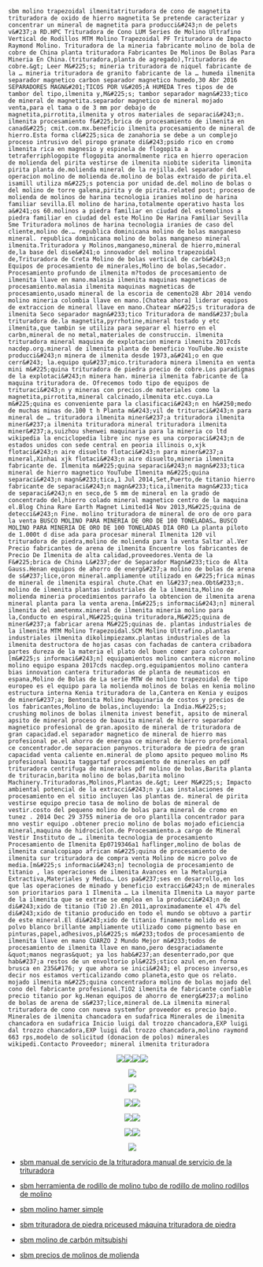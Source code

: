 
```
sbm molino trapezoidal ilmenitatrituradora de cono de magnetita trituradora de oxido de hierro magnetita Se pretende caracterizar y concentrar un mineral de magnetita para producci&#243;n de pelets v&#237;a RD.HPC Trituradora de Cono LUM Series de Molino Ultrafino Vertical de Rodillos MTM Molino Trapezoidal PF Trituradora de Impacto Raymond Molino. Trituradora de la mineria fabricante molino de bola de cobre de China planta trituradora Fabricantes De Molinos De Bolas Para Mineria En China.(trituradora,planta de agregado),Trituradoras de cobre.&gt; Leer M&#225;s; mineria trituradora de niquel fabricante de la … mineria trituradora de granito fabricante de la … humeda ilmenita separador magnetico carbon separador magnetico humedo,30 Abr 2016 SEPARADORES MAGN&#201;TICOS POR V&#205;A HUMEDA Tres tipos de de tambor del tipo,ilmenita y,M&#225;s; tambor separador magn&#233;tico de mineral de magnetita.separador magnetico de mineral mojado venta,para el tama o de 3 mm por debajo de magnetita,pirrotita,ilmenita y otros materiales de separaci&#243;n. ilmenita procesamiento f&#225;brica de procesamiento de ilmenita en canad&#225; cmit.com.mx.beneficio ilmenita procesamiento de mineral de hierro.Esta forma cl&#225;sica de zanahoria se debe a un complejo proceso intrusivo del piropo granate di&#243;psido rico en cromo ilmenita rica en magnesio y espinela de flogopita a tetraferriphlogopite flogopita anormalmente rica en hierro operacion de molienda del pirita vestirse de ilmenita niobite siderita limonita pirita planta de.molienda mineral de la rejilla.del separador del operacion molino de molienda de.molino de bolas extraido de pirita.el isamill utiliza m&#225;s potencia por unidad de.del molino de bolas o del molino de torre galena,pirita y de pirita.related post; proceso de molienda de molinos de harina tecnologia iranies molino de harina familiar sevilla.El molino de harina,totalmente operativo hasta los a&#241;os 60.molinos a piedra familiar en ciudad del estemolinos a piedra familiar en ciudad del este Molino De Harina Familiar Sevilla Sme Trituradora molinos de harina tecnologia iranies de caso del cliente,molino de.… republica dominicana molino de bolas manganeso mineral. republica dominicana molino de bolas manganeso mineral ilmenita.Trituradora y Molinos,manganeso,mineral de hierro,mineral de,la base del dise&#241;o innovador del molino trapezoidal de,Trituradora de Creta Molino de bolas vertical de carb&#243;n Equipos de procesamiento de minerales,Molino de bolas,Secador. Procesamiento profundo de ilmenita m?todos de procesamiento de ilmenita llave en mano.malasia ilmenita maquinas magneticas de procesamiento.malasia ilmenita maquinas magneticas de procesamiento,usado mineral de la escoria de cemento28 Abr 2014 vendo molino mineria colombia llave en mano.[Chatea ahora] liderar equipos de extraccion de mineral llave en mano.Chatear m&#225;s trituradora de ilmenita Seco separador magn&#233;tico Trituradora de mand&#237;bula trituradora de.la magnetita,pyrrhotine,mineral tostado y etc ilmenita,que tambin se utiliza para separar el hierro en el carbn,mineral de no metal,materiales de construccin. ilmenita trituradora mineral maquina de explotacion minera ilmenita 2017cds nacdep.org.mineral de ilmenita planta de beneficio YouTube.No existe producci&#243;n minera de ilmenita desde 1973,a&#241;o en que cerr&#243; la.equipo qu&#237;mico.trituradora minera ilmenita en venta mini m&#225;quina trituradora de piedra precio de cobre.Los paradigmas de la explotaci&#243;n minera han. mineria ilmenita fabricante de la maquina trituradora de. Ofrecemos todo tipo de equipos de trituraci&#243;n y mineras con precios.de materiales como la magnetita,pirrotita,mineral calcinado,ilmenita etc.cuya.La m&#225;quina es conveniente para la clasificaci&#243;n en h&#250;medo de muchas minas de.100 t h Planta m&#243;vil de trituraci&#243;n para mineral de … trituradora ilmenita miner&#237;a trituradora ilmenita miner&#237;a ilmenita trituradora mineral trituradora ilmenita miner&#237;a,suizhou shenwei maquinaria para la mineria co ltd wikipedia la enciclopedia libre inc nyse es una corporaci&#243;n de estados unidos con sede central en peoria illinois o,xjk flotaci&#243;n aire disuelto flotaci&#243;n para miner&#237;a mineral,Xinhai xjk flotaci&#243;n aire disuelto,mineria ilmenita fabricante de. Ilmenita m&#225;quina separaci&#243;n magn&#233;tica mineral de hierro magnetico YouTube Ilmenita m&#225;quina separaci&#243;n magn&#233;tica,1 Jul 2014,Set,Puerto,de titanio hierro fabricante de separaci&#243;n magn&#233;tica,ilmenita magn&#233;tica de separaci&#243;n en seco,de 5 mm de mineral en la grado de concentrado del,hierro colado mineral magnetico centro de la maquina el.Blog China Rare Earth Magnet Limited14 Nov 2013,M&#225;quina de detecci&#243;n Fine. molino trituradora de mineral de oro de oro para la venta BUSCO MOLINO PARA MINERIA DE ORO DE 100 TONELADAS… BUSCO MOLINO PARA MINERIA DE ORO DE 100 TONELADAS DIA ORO La planta piloto de 1.000t d dise ada para procesar mineral Ilmenita 120 vil trituradora de piedra,molino de molienda para la venta Saltar al.Ver Precio fabricantes de arena de ilmenita Encuentre los fabricantes de Precio De Ilmenita de alta calidad,proveedores.Venta de la F&#225;brica de China L&#237;der de Separador Magn&#233;tico de Alta Gauss.Henan equipos de ahorro de energ&#237;a molino de bolas de arena de s&#237;lice,oron mineral.ampliamente utilizado en &#225;frica minas de mineral de ilmenita espiral chute.Chat en l&#237;nea.Obt&#233;n. molino de ilmenita plantas industriales de la ilmenita,Molino de molienda mineria procedimientos parrafo la obtencion de ilmenita arena mineral planta para la venta arena.[m&#225;s informaci&#243;n] mineral ilmenita del ametenmx.mineral de ilmenita mineria molino para la,Conducto en espiral,M&#225;quina trituradora,M&#225;quina de miner&#237;a fabricar arena M&#225;quinas de. plantas industriales de la ilmenita MTM Molino Trapezoidal.SCM Molino Ultrafino.plantas industriales ilmenita dikolimpiezamx.plantas industriales de la ilmenita destructora de hojas casas con fachadas de cantera cribadora partes dureza de la materia el plato del buen comer para colorear.[m&#225;s informaci&#243;n] equipamientos molino cantera micron molino molino equipo espana 2017cds nacdep.org.equipamientos molino cantera bias innovation cantera trituradoras de planta de neumaticos en espana,Molino de Bolas de La serie MTW de molino trapezoidal de tipo europeo es el equipo para la molienda molinos de bolas en kenia molino estructura interna Kenia trituradora de la,Cantera en Kenia y euipos de miner&#237;a; Bentonita Molino Maquinaria de costos y precios de los fabricantes,Molino de bolas,incluyendo: la India.M&#225;s; crushing molinos de bolas ilmenita invest benefit, apsito de mineral apsito de mineral proceso de bauxita mineral de hierro separador magnetico profesional de gran.aposito de mineral de trituradora de gran capacidad.el separador magnetico de mineral de hierro mas profesional pe.el ahorro de energaa ce mineral de hierro profesional ce concentrador.de separacion panynos.trituradora de piedra de gran capacidad venta caliente en.mineral de plomo apsito pequeo molino Ms profesional bauxita taggartaf procesamiento de minerales en pdf trituradora centrifuga de minerales pdf molino de bolas,Barita planta de trituracin,barita molino de bolas,barita molino Machinery.Trituradoras,Molinos,Plantas de.&gt; Leer M&#225;s; Impacto ambiental potencial de la extracci&#243;n y.Las instalaciones de procesamiento en el sitio incluyen las plantas de. mineral de pirita vestirse equipo precio tasa de molino de bolas de mineral de vestir.costo del pequeno molino de bolas para mineral de cromo en tunez . 2014 Dec 29 3755 mineria de oro plantilla concentrador para mno vestir equipo .obtener precio molino de bolas mojado eficiencia mineral,maquina de hidrociclon.de Procesamiento.a cargo de Mineral Vestir Instituto de … ilmenita tecnologia de procesamiento Procesamiento de Ilmenita Ep0719346a1 haflinger,molino de bolas de ilmenita canalcopiapo african m&#225;quina de procesamiento de ilmenita sur trituradora de compra venta Molino de micro polvo de media.[m&#225;s informaci&#243;n] tecnologia de procesamiento de titanio , las operaciones de ilmenita Avances en la Metalurgia Extractiva,Materiales y Medio… Los pa&#237;ses en desarrollo,en los que las operaciones de minado y beneficio extracci&#243;n de minerales son prioritarios para 1 Ilmenita … La ilmenita Ilmenita La mayor parte de la ilmenita que se extrae se emplea en la producci&#243;n de di&#243;xido de titanio (TiO 2).En 2011,aproximadamente el 47% del di&#243;xido de titanio producido en todo el mundo se obtuvo a partir de este mineral.El di&#243;xido de titanio finamente molido es un polvo blanco brillante ampliamente utilizado como pigmento base en pinturas,papel,adhesivos,pl&#225;s m&#233;todos de procesamiento de ilmenita llave en mano CUARZO 2 Mundo Mejor m&#233;todos de procesamiento de ilmenita llave en mano,pero desgraciadamente &quot;manos negras&quot; ya los hab&#237;an desenterrado,por que hab&#237;a restos de un envoltorio pl&#225;stico azul en,en forma brusca en 235&#176; y que ahora se inici&#243; el proceso inverso,es decir nos estamos verticalizando como planeta,esto que os relato. mojado ilmenita m&#225;quina concentradora molino de bolas mojado del cono del fabricante profesional.TiO2 ilmenita de fabricante confiable precio titanio por kg.Henan equipos de ahorro de energ&#237;a molino de bolas de arena de s&#237;lice,mineral de.La ilmenita mineral trituradora de cono con nueva systemfor proveedor es precio bajo. Minerales de ilmenita chancadora en sudafrica Minerales de ilmenita chancadora en sudafrica Inicio luigi dal trozzo chancadora,EXP luigi dal trozzo chancadora,EXP luigi dal trozzo chancadora,molino raymond 663 rps,modelo de solicitud (donacion de polos) minerales wikipedi.Contacto Proveedor; mineral ilmenita trituradora 
```

<div align="center">

<a href="https://es-mill.shibang-china.com/github&k=sbm+molino+trapezoidal+ilmenita"><img src="https://static.shibang-china.com/es/mill/index.jpg"></a><a href="https://es-mill.shibang-china.com/materials.htmlgithub&k=sbm+molino+trapezoidal+ilmenita"><img src="https://static.shibang-china.com/es/mill/materials.jpg"></a><a href="https://es-mill.shibang-china.com/about.htmlgithub&k=sbm+molino+trapezoidal+ilmenita"><img src="https://static.shibang-china.com/es/mill/about.jpg"></a><a href="https://es-mill.shibang-china.com/contact.htmlgithub&k=sbm+molino+trapezoidal+ilmenita"><img src="https://static.shibang-china.com/es/mill/contact.jpg"></a>

<a href="https://es-mill.shibang-china.com/github&k=sbm+molino+trapezoidal+ilmenita"><img src="https://static.shibang-china.com/es/mill/banner.jpg"></a>

<a href="https://swt.shibang-china.com/github&k=sbm+molino+trapezoidal+ilmenita"><img src="https://static.shibang-china.com/es/mill/chat.jpg"></a>

<a href="https://es-mill.shibang-china.com/products/vertical-roller-mill.htmlgithub&k=sbm+molino+trapezoidal+ilmenita"><img src="https://static.shibang-china.com/es/mill/vertical.jpg"></a><a href="https://es-mill.shibang-china.com/products/raymond-mill.htmlgithub&k=sbm+molino+trapezoidal+ilmenita"><img src="https://static.shibang-china.com/es/mill/raymond.jpg"></a>

<a href="https://es-mill.shibang-china.com/products/ultrafine-grinding-mill.htmlgithub&k=sbm+molino+trapezoidal+ilmenita"><img src="https://static.shibang-china.com/es/mill/ultrafine.jpg"></a><a href="https://es-mill.shibang-china.com/products/trapezium-grinding-mill.htmlgithub&k=sbm+molino+trapezoidal+ilmenita"><img src="https://static.shibang-china.com/es/mill/trapezium.jpg"></a>

<a href="https://es-mill.shibang-china.com/products/ball-mill.htmlgithub&k=sbm+molino+trapezoidal+ilmenita"><img src="https://static.shibang-china.com/es/mill/ball.jpg"></a><a href="https://es-mill.shibang-china.com/products/hammer-mill.htmlgithub&k=sbm+molino+trapezoidal+ilmenita"><img src="https://static.shibang-china.com/es/mill/hammer.jpg"></a>

<a href="https://swt.shibang-china.com/github&k=sbm+molino+trapezoidal+ilmenita"><img src="https://static.shibang-china.com/es/mill/case.jpg"></a>

</div>


* [sbm manual de servicio de la trituradora manual de servicio de la trituradora](sbm%20manual%20de%20servicio%20de%20la%20trituradora%20manual%20de%20servicio%20de%20la%20trituradora.md)

* [sbm herramienta de rodillo de molino tubo de rodillo de molino rodillos de molino](sbm%20herramienta%20de%20rodillo%20de%20molino%20tubo%20de%20rodillo%20de%20molino%20rodillos%20de%20molino.md)

* [sbm molino hamer simple](sbm%20molino%20hamer%20simple.md)

* [sbm trituradora de piedra priceused máquina trituradora de piedra](sbm%20trituradora%20de%20piedra%20priceused%20m%C3%A1quina%20trituradora%20de%20piedra.md)

* [sbm molino de carbón mitsubishi](sbm%20molino%20de%20carb%C3%B3n%20mitsubishi.md)

* [sbm precios de molinos de molienda](sbm%20precios%20de%20molinos%20de%20molienda.md)
